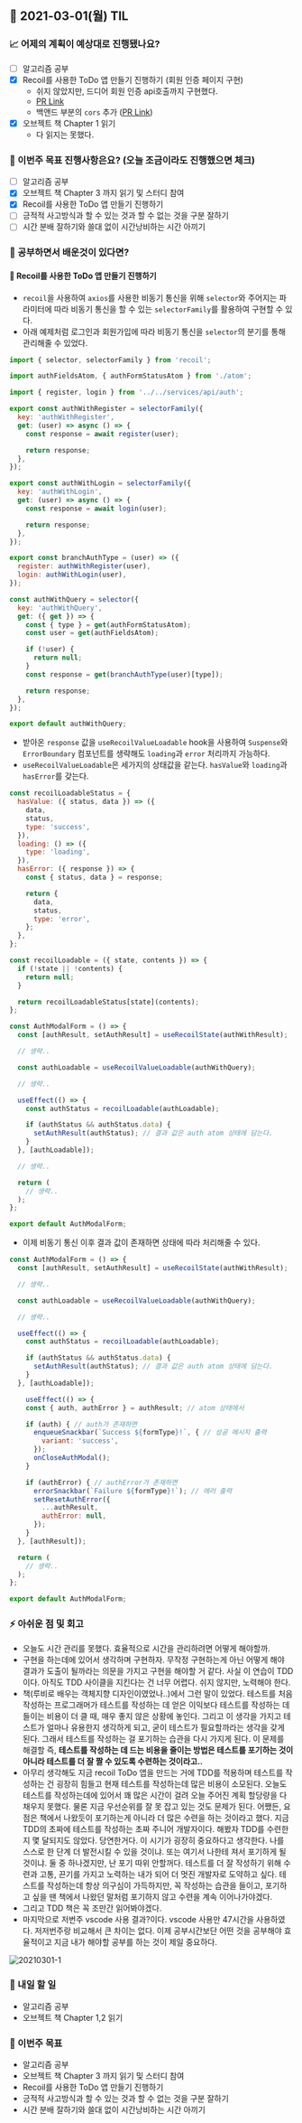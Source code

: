 ## 📆 2021-03-01(월) TIL

### 📈 어제의 계획이 예상대로 진행됐나요?
- [ ] 알고리즘 공부
- [x] Recoil를 사용한 ToDo 앱 만들기 진행하기 (회원 인증 페이지 구현)
  - 쉬지 않았지만, 드디어 회원 인증 api호출까지 구현했다.
  - [PR Link](https://github.com/saseungmin/Recoil_ToDo/pull/43)
  - 백앤드 부분의 `cors` 추가 ([PR Link](https://github.com/saseungmin/Recoil_Todo_Backend/pull/16))
- [x] 오브젝트 책 Chapter 1 읽기
  - 다 읽지는 못했다.

### 🦄 이번주 목표 진행사항은요? (오늘 조금이라도 진행했으면 체크)
- [ ] 알고리즘 공부
- [x] 오브젝트 책 Chapter 3 까지 읽기 및 스터디 참여
- [x] Recoil를 사용한 ToDo 앱 만들기 진행하기
- [ ] 긍적적 사고방식과 할 수 있는 것과 할 수 없는 것을 구분 잘하기
- [ ] 시간 분배 잘하기와 쓸대 없이 시간낭비하는 시간 아끼기

### 🤔 공부하면서 배운것이 있다면?

#### 🎈 Recoil를 사용한 ToDo 앱 만들기 진행하기
- `recoil`을 사용하여 `axios`를 사용한 비동기 통신을 위해 `selector`와 주어지는 파라미터에 따라 비동기 통신을 할 수 있는 `selectorFamily`를 활용하여 구현할 수 있다.
- 아래 예제처럼 로그인과 회원가입에 따라 비동기 통신을 `selector`의 분기를 통해 관리해줄 수 있었다.

```js
import { selector, selectorFamily } from 'recoil';

import authFieldsAtom, { authFormStatusAtom } from './atom';

import { register, login } from '../../services/api/auth';

export const authWithRegister = selectorFamily({
  key: 'authWithRegister',
  get: (user) => async () => {
    const response = await register(user);

    return response;
  },
});

export const authWithLogin = selectorFamily({
  key: 'authWithLogin',
  get: (user) => async () => {
    const response = await login(user);

    return response;
  },
});

export const branchAuthType = (user) => ({
  register: authWithRegister(user),
  login: authWithLogin(user),
});

const authWithQuery = selector({
  key: 'authWithQuery',
  get: ({ get }) => {
    const { type } = get(authFormStatusAtom);
    const user = get(authFieldsAtom);

    if (!user) {
      return null;
    }
    const response = get(branchAuthType(user)[type]);

    return response;
  },
});

export default authWithQuery;
```

- 받아온 `response` 값을 `useRecoilValueLoadable` hook을 사용하여 `Suspense`와 `ErrorBoundary` 컴포넌트를 생략해도 `loading`과 `error` 처리까지 가능하다.
- `useRecoilValueLoadable`은 세가지의 상태값을 같는다. `hasValue`와 `loading`과 `hasError`를 갖는다.

```js
const recoilLoadableStatus = {
  hasValue: ({ status, data }) => ({
    data,
    status,
    type: 'success',
  }),
  loading: () => ({
    type: 'loading',
  }),
  hasError: ({ response }) => {
    const { status, data } = response;

    return {
      data,
      status,
      type: 'error',
    };
  },
};

const recoilLoadable = ({ state, contents }) => {
  if (!state || !contents) {
    return null;
  }

  return recoilLoadableStatus[state](contents);
};

const AuthModalForm = () => {
  const [authResult, setAuthResult] = useRecoilState(authWithResult);

  // 생략..

  const authLoadable = useRecoilValueLoadable(authWithQuery);

  // 생략..

  useEffect(() => {
    const authStatus = recoilLoadable(authLoadable);

    if (authStatus && authStatus.data) {
      setAuthResult(authStatus); // 결과 값은 auth atom 상태에 담는다.
    }
  }, [authLoadable]);

  // 생략..

  return (
    // 생략..
  );
};

export default AuthModalForm;
```

- 이제 비동기 통신 이후 결과 값이 존재하면 상태에 따라 처리해줄 수 있다.

```js
const AuthModalForm = () => {
  const [authResult, setAuthResult] = useRecoilState(authWithResult);

  // 생략..

  const authLoadable = useRecoilValueLoadable(authWithQuery);

  // 생략..

  useEffect(() => {
    const authStatus = recoilLoadable(authLoadable);

    if (authStatus && authStatus.data) {
      setAuthResult(authStatus); // 결과 값은 auth atom 상태에 담는다.
    }
  }, [authLoadable]);

    useEffect(() => {
    const { auth, authError } = authResult; // atom 상태에서

    if (auth) { // auth가 존재하면 
      enqueueSnackbar(`Success ${formType}!`, { // 성공 메시지 출력
        variant: 'success',
      });
      onCloseAuthModal();
    }

    if (authError) { // authError가 존재하면
      errorSnackbar(`Failure ${formType}!`); // 에러 출력
      setResetAuthError({
        ...authResult,
        authError: null,
      });
    }
  }, [authResult]);

  return (
    // 생략..
  );
};

export default AuthModalForm;
```


### ⚡ 아쉬운 점 및 회고
- 오늘도 시간 관리를 못했다. 효율적으로 시간을 관리하려면 어떻게 해야할까.
- 구현을 하는데에 있어서 생각하며 구현하자. 무작정 구현하는게 아닌 어떻게 해야 결과가 도출이 될까라는 의문을 가지고 구현을 해야할 거 같다. 사실 이 연습이 TDD이다. 아직도 TDD 사이클을 지킨다는 건 너무 어렵다. 쉬지 않지만, 노력해야 한다.
- 책(루비로 배우는 객체지향 디자인이였었나..)에서 그런 말이 있었다. 테스트를 처음 작성하는 프로그래머가 테스트를 작성하는 데 얻은 이익보다 테스트를 작성하는 데 들이는 비용이 더 클 때, 매우 좋지 않은 상황에 놓인다. 그리고 이 생각을 가지고 테스트가 얼마나 유용한지 생각하게 되고, 굳이 테스트가 필요할까라는 생각을 갖게 된다. 그래서 테스트를 작성하는 걸 포기하는 습관을 다시 가지게 된다. 이 문제를 해결할 즉, **테스트를 작성하는 데 드는 비용을 줄이는 방법은 테스트를 포기하는 것이 아니라 테스트를 더 잘 짤 수 있도록 수련하는 것이라고..**
- 아무리 생각해도 지금 recoil ToDo 앱을 만드는 거에 TDD를 적용하며 테스트를 작성하는 건 굉장히 힘들고 현재 테스트를 작성하는데 많은 비용이 소모된다. 오늘도 테스트를 작성하는데에 있어서 꽤 많은 시간이 걸려 오늘 주어진 계획 할당량을 다 채우지 못했다. 물론 지금 우선순위를 잘 못 잡고 있는 것도 문제가 된다. 어쨌든, 요점은 책에서 나왔듯이 포기하는게 아니라 더 많은 수련을 하는 것이라고 했다. 지금 TDD의 초짜에 테스트를 작성하는 초짜 주니어 개발자이다. 해봤자 TDD를 수련한지 몇 달되지도 않았다. 당연한거다. 이 시기가 굉장히 중요하다고 생각한다. 나를 스스로 한 단계 더 발전시킬 수 있을 것이냐. 또는 여기서 나한테 져서 포기하게 될 것이냐. 둘 중 하나겠지만, 난 포기 따위 안할꺼다. 테스트를 더 잘 작성하기 위해 수련과 고통, 끈기를 가지고 노력하는 내가 되어 더 멋진 개발자로 도약하고 싶다. 테스트를 작성하는데 항상 의구심이 가득하지만, 꼭 작성하는 습관을 들이고, 포기하고 싶을 땐 책에서 나왔던 말처럼 포기하지 않고 수련을 계속 이어나가야겠다.
- 그리고 TDD 책은 꼭 조만간 읽어봐야겠다.
- 마지막으로 저번주 vscode 사용 결과?이다. vscode 사용만 47시간을 사용하였다. 저저번주랑 비교해서 큰 차이는 없다. 이제 공부시간보단 어떤 것을 공부해야 효율적이고 지금 내가 해야할 공부를 하는 것이 제일 중요하다.

![20210301-1](../image/20210301-1.png)


### 🚀 내일 할 일
- 알고리즘 공부
- 오브젝트 책 Chapter 1,2 읽기

### 🎯 이번주 목표
- 알고리즘 공부
- 오브젝트 책 Chapter 3 까지 읽기 및 스터디 참여
- Recoil를 사용한 ToDo 앱 만들기 진행하기
- 긍적적 사고방식과 할 수 있는 것과 할 수 없는 것을 구분 잘하기
- 시간 분배 잘하기와 쓸대 없이 시간낭비하는 시간 아끼기